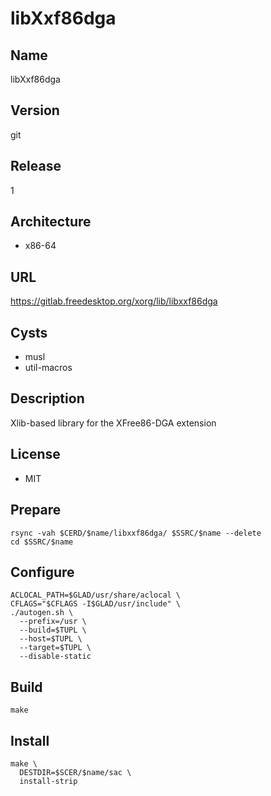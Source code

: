 # libXxf86dga

## Name
libXxf86dga

## Version
git

## Release
1

## Architecture
* x86-64

## URL
https://gitlab.freedesktop.org/xorg/lib/libxxf86dga

## Cysts
* musl
* util-macros

## Description
Xlib-based library for the XFree86-DGA extension

## License
* MIT

## Prepare
```shell
rsync -vah $CERD/$name/libxxf86dga/ $SSRC/$name --delete
cd $SSRC/$name
```

## Configure
```shell
ACLOCAL_PATH=$GLAD/usr/share/aclocal \
CFLAGS="$CFLAGS -I$GLAD/usr/include" \
./autogen.sh \
  --prefix=/usr \
  --build=$TUPL \
  --host=$TUPL \
  --target=$TUPL \
  --disable-static
```

## Build
```shell
make
```

## Install
```shell
make \
  DESTDIR=$SCER/$name/sac \
  install-strip
```
